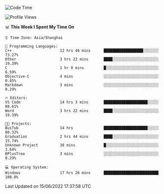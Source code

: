 <!--START_SECTION:waka-->
![Code Time](http://img.shields.io/badge/Code%20Time-126%20hrs%2024%20mins-blue)

![Profile Views](http://img.shields.io/badge/Profile%20Views-0-blue)

📊 **This Week I Spent My Time On** 

```text
⌚︎ Time Zone: Asia/Shanghai

💬 Programming Languages: 
C++                      12 hrs 46 mins      ██████████████████░░░░░░░   73.27% 
Other                    3 hrs 22 mins       ████░░░░░░░░░░░░░░░░░░░░░   19.39% 
C                        1 hr 8 mins         █░░░░░░░░░░░░░░░░░░░░░░░░   6.59% 
Objective-C              4 mins              ░░░░░░░░░░░░░░░░░░░░░░░░░   0.45% 
Markdown                 3 mins              ░░░░░░░░░░░░░░░░░░░░░░░░░   0.29%

🔥 Editors: 
VS Code                  14 hrs 3 mins       ████████████████████░░░░░   80.61% 
Word                     3 hrs 22 mins       ████░░░░░░░░░░░░░░░░░░░░░   19.39%

🐱‍💻 Projects: 
BusTub                   14 hrs              ████████████████████░░░░░   80.32% 
Graduation               2 hrs 44 mins       ████░░░░░░░░░░░░░░░░░░░░░   15.74% 
Unknown Project          38 mins             █░░░░░░░░░░░░░░░░░░░░░░░░   3.64% 
BPlusTree                3 mins              ░░░░░░░░░░░░░░░░░░░░░░░░░   0.29%

💻 Operating System: 
Windows                  17 hrs 26 mins      █████████████████████████   100.0%

```


 Last Updated on 15/06/2022 17:37:58 UTC
<!--END_SECTION:waka-->
